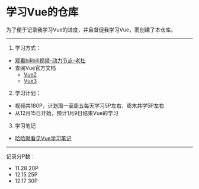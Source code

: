# 学习Vue的仓库
为了便于记录我学习Vue的进度，并且督促我学习Vue，而创建了本仓库。

---

1. 学习方式：
- [观看bilibili视频-动力节点-老杜](https://www.bilibili.com/video/BV17h41137i4/)
- 查阅Vue官方文档
  - [Vue2](https://v2.cn.vuejs.org/)
  - [Vue3](https://cn.vuejs.org/)

2. 学习计划：
- 视频共180P，计划周一至周五每天学习5P左右，周末共学5P左右
- 从12月15日开始，预计1月9日结束Vue的学习

3. 学习笔记
- [哈哈就看见Vue学习笔记](https://hahajiukanjian.github.io/%E6%8A%80%E6%9C%AF%E5%AD%A6%E4%B9%A0/%E5%89%8D%E7%AB%AF/Vue/)

---

记录分P数：
- 11.28 20P
- 12.15 25P
- 12.17 30P
